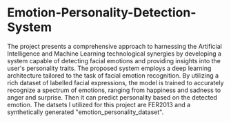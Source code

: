 # Emotion-Personality-Detection-System
The project presents a comprehensive approach to harnessing the Artificial Intelligence and Machine Learning  technological synergies by developing a system capable of detecting facial emotions and providing insights into the user's personality traits. The proposed system employs a deep learning architecture tailored to the task of facial emotion recognition. By utilizing a rich dataset of labelled facial expressions, the model is trained to accurately recognize a spectrum of emotions, ranging from happiness and sadness to anger and surprise. Then it can predict personality based on the detected emotion.
The datsets I utilized for this project are FER2013 and a synthetically generated "emotion_personality_dataset".
